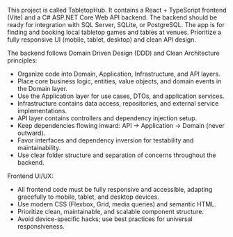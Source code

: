 <!-- Use this file to provide workspace-specific custom instructions to Copilot. For more details, visit https://code.visualstudio.com/docs/copilot/copilot-customization#_use-a-githubcopilotinstructionsmd-file -->

This project is called TabletopHub. It contains a React + TypeScript frontend (Vite) and a C# ASP.NET Core Web API backend. The backend should be ready for integration with SQL Server, SQLite, or PostgreSQL. The app is for finding and booking local tabletop games and tables at venues. Prioritize a fully responsive UI (mobile, tablet, desktop) and clean API design.

The backend follows Domain Driven Design (DDD) and Clean Architecture principles:

- Organize code into Domain, Application, Infrastructure, and API layers.
- Place core business logic, entities, value objects, and domain events in the Domain layer.
- Use the Application layer for use cases, DTOs, and application services.
- Infrastructure contains data access, repositories, and external service implementations.
- API layer contains controllers and dependency injection setup.
- Keep dependencies flowing inward: API → Application → Domain (never outward).
- Favor interfaces and dependency inversion for testability and maintainability.
- Use clear folder structure and separation of concerns throughout the backend.

Frontend UI/UX:

- All frontend code must be fully responsive and accessible, adapting gracefully to mobile, tablet, and desktop devices.
- Use modern CSS (Flexbox, Grid, media queries) and semantic HTML.
- Prioritize clean, maintainable, and scalable component structure.
- Avoid device-specific hacks; use best practices for universal responsiveness.
